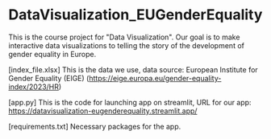 # DataVisualization_EUGenderEquality
This is the course project for "Data Visualization". Our goal is to make interactive data visualizations to telling the story of the development of gender equality in Europe. 

[index_file.xlsx] This is the data we use, data source: European Institute for Gender Equality (EIGE) (https://eige.europa.eu/gender-equality-index/2023/HR)

[app.py] This is the code for launching app on streamlit, URL for our app: https://datavisualization-eugenderequality.streamlit.app/ 

[requirements.txt] Necessary packages for the app. 
